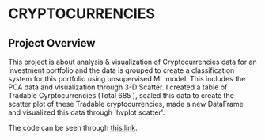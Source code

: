 # **CRYPTOCURRENCIES**

## **Project Overview**
This project is about analysis & visualization of Cryptocurrencies data for an investment portfolio and the data is grouped to create a classification system for this portfolio using unsupervised ML model. This includes the PCA data and visualization through 3-D Scatter.
I created a table of Tradable Cyrptocurrencies (Total 685 ), scaled this data to create the scatter plot of these Tradable cryptocurrencies, made a new DataFrame and visualized this data through 'hvplot scatter'.

The code can be seen through [this link](crypto_clustering.ipynb).
